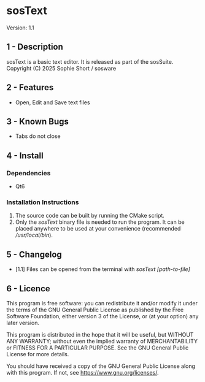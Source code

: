 # sosText
Version: 1.1

## 1 - Description
sosText is a basic text editor. It is released as part of the sosSuite.  
Copyright (C) 2025  Sophie Short / sosware

## 2 - Features
- Open, Edit and Save text files

## 3 - Known Bugs
- Tabs do not close

## 4 - Install
### Dependencies
- Qt6

### Installation Instructions
1. The source code can be built by running the CMake script.
2. Only the *sosText* binary file is needed to run the program. It can be placed anywhere to be used at your convenience (recommended */usr/local/bin*).

## 5 - Changelog
- [1.1] Files can be opened from the terminal with *sosText [path-to-file]*

## 6 - Licence
This program is free software: you can redistribute it and/or modify
it under the terms of the GNU General Public License as published by
the Free Software Foundation, either version 3 of the License, or
(at your option) any later version.  

This program is distributed in the hope that it will be useful,
but WITHOUT ANY WARRANTY; without even the implied warranty of
MERCHANTABILITY or FITNESS FOR A PARTICULAR PURPOSE.  See the
GNU General Public License for more details.  

You should have received a copy of the GNU General Public License
along with this program.  If not, see <https://www.gnu.org/licenses/>.